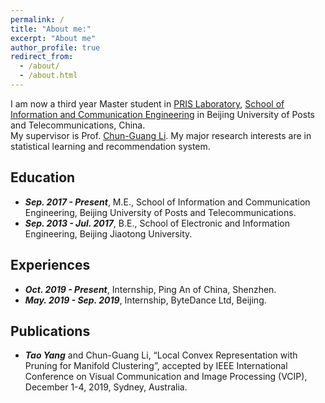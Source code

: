 ```yaml
---
permalink: /
title: "About me:"
excerpt: "About me"
author_profile: true
redirect_from: 
  - /about/
  - /about.html
---
```


I am now a third year Master student in [PRIS Laboratory](http://www.pris.net.cn/), [School of Information and Communication Engineering](https://sice.bupt.edu.cn/) in Beijing University of Posts and Telecommunications, China.  
My supervisor is Prof. [Chun-Guang Li](http://www.pris.net.cn/introduction/teacher/lichunguang). My major research interests are in statistical learning and recommendation system.

Education
------
* ***Sep. 2017 - Present***, M.E., School of Information and Communication Engineering, Beijing University of Posts and Telecommunications.
* ***Sep. 2013 - Jul. 2017***, B.E., School of Electronic and Information Engineering, Beijing Jiaotong University.

Experiences
------
* ***Oct. 2019 - Present***, Internship, Ping An of China, Shenzhen.
* ***May. 2019 - Sep. 2019***, Internship, ByteDance Ltd, Beijing.

Publications
------
* ***Tao Yang*** and Chun-Guang Li, “Local Convex Representation with Pruning for Manifold Clustering”, accepted by IEEE International Conference on Visual Communication and Image Processing (VCIP), December 1-4, 2019, Sydney, Australia.
